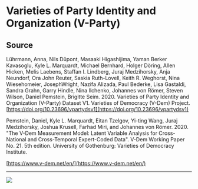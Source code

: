# Varieties of Party Identity and Organization (V-Party)

## Source

Lührmann, Anna, Nils Düpont, Masaaki Higashijima, Yaman Berker Kavasoglu, Kyle L. Marquardt, Michael Bernhard, Holger Döring, Allen Hicken, Melis Laebens, Staffan I. Lindberg, Juraj Medzihorsky, Anja Neundorf, Ora John Reuter, Saskia Ruth-Lovell, Keith R. Weghorst, Nina Wiesehomeier, JosephWright, Nazifa Alizada, Paul Bederke, Lisa Gastaldi, Sandra Grahn, Garry Hindle, Nina Ilchenko, Johannes von Römer, Steven Wilson, Daniel Pemstein, Brigitte Seim. 2020. Varieties of Party Identity and Organization (V-Party) Dataset V1. Varieties of Democracy (V-Dem) Project. [https://doi.org/10.23696/vpartydsv1](https://doi.org/10.23696/vpartydsv1)

Pemstein, Daniel, Kyle L. Marquardt, Eitan Tzelgov, Yi-ting Wang, Juraj Medzihorsky, Joshua Krusell, Farhad Miri, and Johannes von Römer. 2020. "The V-Dem Measurement Model: Latent Variable Analysis for Cross-National and Cross-Temporal Expert-Coded Data". V-Dem Working Paper No. 21. 5th edition. University of Gothenburg: Varieties of Democracy Institute.

[https://www.v-dem.net/en/](https://www.v-dem.net/en/)

---

![](vparty.png)

